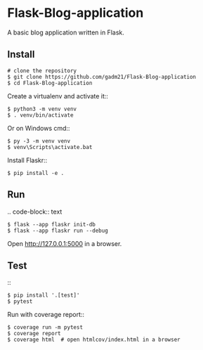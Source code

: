 # Flask-Blog-application


A basic blog application written in Flask.

Install
-------

    # clone the repository
    $ git clone https://github.com/gadm21/Flask-Blog-application
    $ cd Flask-Blog-application
    
Create a virtualenv and activate it::

    $ python3 -m venv venv
    $ . venv/bin/activate

Or on Windows cmd::

    $ py -3 -m venv venv
    $ venv\Scripts\activate.bat

Install Flaskr::

    $ pip install -e .
    


Run
---

.. code-block:: text

    $ flask --app flaskr init-db
    $ flask --app flaskr run --debug

Open http://127.0.0.1:5000 in a browser.


Test
----

::

    $ pip install '.[test]'
    $ pytest

Run with coverage report::

    $ coverage run -m pytest
    $ coverage report
    $ coverage html  # open htmlcov/index.html in a browser
